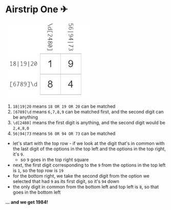 # Airstrip One ✈

![symbolism](/Beginner/solved-puzzle-images/airstripone.jpg)

1. `18|19|20` means `18 OR 19 OR 20` can be matched
2. `[6789]\d` means `6,7,8,9` can be matched first, and the second digit can be anything
3. `\d[2480]` means the first digit is anything, and the second digit would be `2,4,8,0`
4. `56|94|73` means `56 OR 94 OR 73` can be matched

- let's start with the top row - if we look at the digit that's in common with the last digit of the options in the top left and the options in the top right, it's `9`.
  - so `9` goes in the top right square
- next, the first digit corresponding to the `9` from the options in the top left is `1`, so the top row is `19`
- for the bottom right, we take the second digit from the option we selected that had `9` as its first digit, so it's `94` down
- the only digit in common from the bottom left and top left is `8`, so that goes in the bottom left 
  
**... and we get 1984!**

